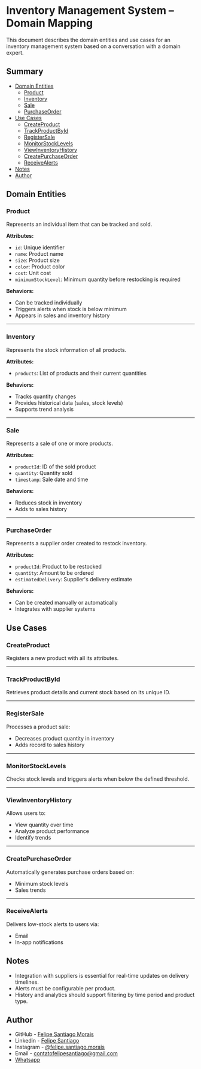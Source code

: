 # Inventory Management System – Domain Mapping

This document describes the domain entities and use cases for an inventory management system based on a conversation with a domain expert.

## Summary

- [Domain Entities](#domain-entities)
  - [Product](#product)
  - [Inventory](#inventory)
  - [Sale](#sale)
  - [PurchaseOrder](#purchaseorder)
- [Use Cases](#use-cases)
  - [CreateProduct](#createproduct)
  - [TrackProductById](#trackproductbyid)
  - [RegisterSale](#registersale)
  - [MonitorStockLevels](#monitorstocklevels)
  - [ViewInventoryHistory](#viewinventoryhistory)
  - [CreatePurchaseOrder](#createpurchaseorder)
  - [ReceiveAlerts](#receivealerts)
- [Notes](#notes)
- [Author](#author)

## Domain Entities

### Product

Represents an individual item that can be tracked and sold.

**Attributes:**

- `id`: Unique identifier
- `name`: Product name
- `size`: Product size
- `color`: Product color
- `cost`: Unit cost
- `minimumStockLevel`: Minimum quantity before restocking is required

**Behaviors:**

- Can be tracked individually
- Triggers alerts when stock is below minimum
- Appears in sales and inventory history

---

### Inventory

Represents the stock information of all products.

**Attributes:**

- `products`: List of products and their current quantities

**Behaviors:**

- Tracks quantity changes
- Provides historical data (sales, stock levels)
- Supports trend analysis

---

### Sale

Represents a sale of one or more products.

**Attributes:**

- `productId`: ID of the sold product
- `quantity`: Quantity sold
- `timestamp`: Sale date and time

**Behaviors:**

- Reduces stock in inventory
- Adds to sales history

---

### PurchaseOrder

Represents a supplier order created to restock inventory.

**Attributes:**

- `productId`: Product to be restocked
- `quantity`: Amount to be ordered
- `estimatedDelivery`: Supplier's delivery estimate

**Behaviors:**

- Can be created manually or automatically
- Integrates with supplier systems

## Use Cases

### CreateProduct

Registers a new product with all its attributes.

---

### TrackProductById

Retrieves product details and current stock based on its unique ID.

---

### RegisterSale

Processes a product sale:

- Decreases product quantity in inventory
- Adds record to sales history

---

### MonitorStockLevels

Checks stock levels and triggers alerts when below the defined threshold.

---

### ViewInventoryHistory

Allows users to:

- View quantity over time
- Analyze product performance
- Identify trends

---

### CreatePurchaseOrder

Automatically generates purchase orders based on:

- Minimum stock levels
- Sales trends

---

### ReceiveAlerts

Delivers low-stock alerts to users via:

- Email
- In-app notifications

## Notes

- Integration with suppliers is essential for real-time updates on delivery timelines.
- Alerts must be configurable per product.
- History and analytics should support filtering by time period and product type.

## Author

- GitHub - [Felipe Santiago Morais](https://github.com/SantiagoMorais)
- Linkedin - [Felipe Santiago](https://www.linkedin.com/in/felipe-santiago-873025288/)
- Instagram - [@felipe.santiago.morais](https://www.instagram.com/felipe.santiago.morais)
- Email - <a href="mailto:contatofelipesantiago@gmail.com" target="blank">contatofelipesantiago@gmail.com</a>
- <a href="https://api.whatsapp.com/send?phone=5531996951033&text=Hi%2C%20Felipe%21%20I%20got%20your%20contact%20from%20your%20github.">Whatsapp</a>
